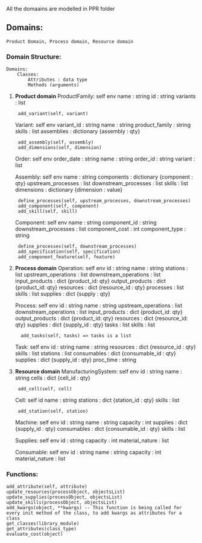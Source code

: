 All the domaains are modelled in PPR folder
## Domains:  
    Product Domain, Process domain, Resource domain

### Domain Structure:
    Domains:
        Classes:
            Attributes : data type 
            Methods (arguments)



1. ________Product domain________
     ProductFamily:
        self
        env
        name : string
        id : string
        variants : list
        
        add_variant(self, variant)

     Variant:
        self
        env
        variant_id : string
        name : string
        product_family : string
        skills : list
        assemblies : dictionary {assembly : qty}

        add_assembly(self, assembly)
        add_dimensions(self, dimension)

     Order:
        self
        env
        order_date : string
        name : string
        order_id : string
        variant : list

     Assembly:
        self
        env
        name : string
        components : dictionary {component : qty}
        upstream_processes : list
        downstream_processes : list
        skills : list
        dimensions : dictionary {dimension : value}

        define_processes(self, upstream_processes, downstream_processes)
        add_component(self, component)
        add_skill(self, skill)

     Component:
        self
        env
        name : string
        component_id : string
        downstream_processes : list
        component_cost : int
        component_type : string

        define_processes(self, downstream_processes)
        add_specification(self, specification)
        add_component_feature(self, feature)

2. ________Process domain________
     Operation:
        self
        env
        id : string
        name : string
        stations : list
        upstream_operations : list 
        downstream_operations : list
        input_products : dict {product_id: qty}
        output_products : dict {product_id: qty}
        resources : dict {resource_id : qty}
        processes : list
        skills : list
        supplies : dict {supply : qty}

     Process:
         self
         env
         id : string
         name : string
         upstream_operations : list
         downstream_operations : list
         input_products : dict {product_id: qty}
         output_products : dict {product_id: qty}
         resources : dict {resource_id: qty}
         supplies : dict {supply_id : qty}
         tasks : list
         skills : list

         add_tasks(self, tasks) => tasks is a list
     
     Task:
         self
         env
         id : string
         name : string
         resources : dict {resource_id : qty}
         skills : list
         stations : list
         consumables : dict {consumable_id : qty}
         supplies : dict {supply_id : qty}
         proc_time : string


3. ________Resource domain________
     ManufacturingSystem:
        self
        env
        id : string
        name : string
        cells : dict {cell_id : qty}

        add_cell(self, cell)
    
     Cell:
        self
        id
        name  : string
        stations : dict {station_id : qty}
        skills : list

        add_station(self, station)
     
      Machine:
        self
        env
        id : string
        name : string
        capacity : int
        supplies : dict {supply_id : qty}
        consumables : dict {consumable_id : qty}
        skills : list
     
     Supplies: 
        self
        env
        id : string
        capacity : int
        material_nature : list

     Consumable:
        self
        env
        id : string
        name : string
        capacity : int
        material_nature : list

### Functions:
    add_attribute(self, attribute)
    update_resources(processObject, objectsList)
    update_supplies(processObject, objectsList)
    update_skills(processObject, objectsList)
    add_kwargs(object, **kwargs) -- This function is being called for every init method of the class, to add kwargs as attributes for a class
    get_classes(library_module)
    get_attributes(class_type)
    evaluate_cost(object)

